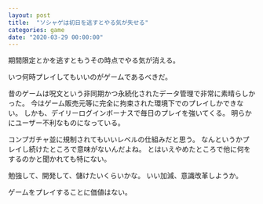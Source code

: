 ```yaml
---
layout: post
title:  "ソシャゲは初日を逃すとやる気が失せる"
categories: game
date: "2020-03-29 00:00:00"
---
```


期間限定とかを逃すともうその時点でやる気が消える。

いつ何時プレイしてもいいのがゲームであるべきだ。

昔のゲームは呪文という非同期かつ永続化されたデータ管理で非常に素晴らしかった。
今はゲーム販売元等に完全に拘束された環境下でのプレイしかできない。
しかも、デイリーログインボーナスで毎日のプレイを強いてくる。
明らかにユーザー不利なものになっている。

コンプガチャ並に規制されてもいいレベルの仕組みだと思う。
なんというかプレイし続けたところで意味がないんだよね。
とはいえやめたところで他に何をするのかと聞かれても特にない。

勉強して、開発して、儲けたいくらいかな。
いい加減、意識改革しようか。

ゲームをプレイすることに価値はない。
